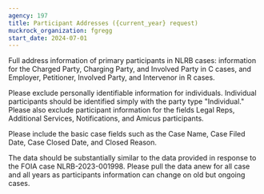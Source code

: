 ```yaml
---
agency: 197
title: Participant Addresses ({current_year} request)
muckrock_organization: fgregg
start_date: 2024-07-01
---
```


Full address information of primary participants in NLRB cases:
information for the Charged Party, Charging Party, and Involved Party
in C cases, and Employer, Petitioner, Involved Party, and Intervenor
in R cases.

Please exclude personally identifiable information for
individuals. Individual participants should be identified simply with
the party type "Individual." Please also exclude participant
information for the fields Legal Reps, Additional Services,
Notifications, and Amicus participants.

Please include the basic case fields such as the Case Name, Case Filed
Date, Case Closed Date, and Closed Reason.

The data should be substantially similar to the data provided in
response to the FOIA case NLRB-2023-001998. Please pull the data anew
for all case and all years as participants information can change on
old but ongoing cases.
